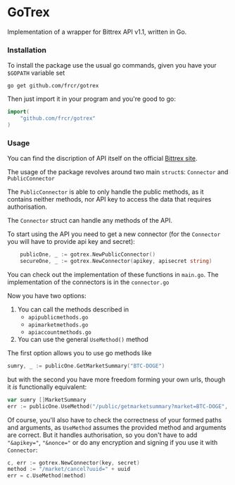 # GoTrex

Implementation of a wrapper for Bittrex API v1.1, written in Go.

### Installation

To install the package use the usual go commands, given you have your `$GOPATH` variable set
~~~
go get github.com/frcr/gotrex
~~~
Then just import it in your program and you're good to go:
~~~go
import(
	"github.com/frcr/gotrex"
)
~~~
### Usage

You can find the discription of API itself on the official [Bittrex site](https://bittrex.com/Home/Api).

The usage of the package revolves around two main `struct`s: `Connector` and `PublicConnector`

The `PublicConnector` is able to only handle the public methods, as it contains neither methods, nor API key to access the data that requires authorisation.

The `Connector` struct can handle any methods of the API.

To start using the API you need to get a new connector (for the `Connector` you will have to provide api key and secret):
~~~go
	publicOne, _ := gotrex.NewPublicConnector()
	secureOne, _ := gotrex.NewConnector(apikey, apisecret string)
~~~
You can check out the implementation of these functions in `main.go`. The implementation of the connectors is in the `connector.go`

Now you have two options:
1. You can call the methods described in
	*	`apipublicmethods.go`
	*	`apimarketmethods.go`
	*	`apiaccountmethods.go`
2. You can use the general `UseMethod()` method

The first option allows you to use go methods like
~~~go
sumry, _ := publicOne.GetMarketSummary("BTC-DOGE")
~~~
but with the second you have more freedom forming your own urls, though it *is* functionally equivalent:
~~~go
var sumry []MarketSummary 
err := publicOne.UseMethod("/public/getmarketsummary?market=BTC-DOGE", &sumry)
~~~
Of course, you'll also have to check the correctness of your formed paths and arguments, as `UseMethod` assumes the provided method and arguments are correct. But it handles authorisation, so you don't have to add `"&apikey="`, `"&nonce="` or do any encryption and signing if you use it with `Connector`:
~~~go
c, err := gotrex.NewConnector(key, secret)
method := "/market/cancel?uuid=" + uuid
err = c.UseMethod(method)
~~~
